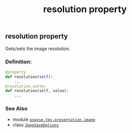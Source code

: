 ﻿---
title: resolution property
second_title: Aspose.TeX for Python via .NET API References
description: 
type: docs
weight: 70
url: /python-net/aspose.tex.presentation.image/jpegsaveoptions/resolution/
is_root: false
---

## resolution property


Gets/sets the image resolution.
### Definition:
```python
@property
def resolution(self):
    ...
@resolution.setter
def resolution(self, value):
    ...
```

### See Also
* module [`aspose.tex.presentation.image`](../../)
* class [`JpegSaveOptions`](/tex/python-net/aspose.tex.presentation.image/jpegsaveoptions)
